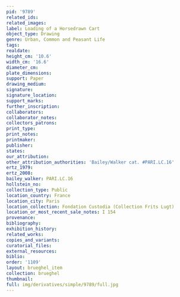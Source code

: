 ```yaml
---
pid: '9789'
related_ids: 
related_images: 
label: Loading of a Horsedrawn Cart
object_type: Drawing
genre: Urban, Common and Peasant Life
tags: 
realdate: 
height_cm: '10.6'
width_cm: '16.6'
diameter_cm: 
plate_dimensions: 
support: Paper
drawing_medium: 
signature: 
signature_location: 
support_marks: 
further_inscription: 
collaborators: 
collaborator_notes: 
collectors_patrons: 
print_type: 
print_notes: 
printmaker: 
publisher: 
states: 
our_attribution: 
other_attribution_authorities: 'Bailey/Walker cat. #PARI.LC.16'
ertz_1979: 
ertz_2008: 
bailey_walker: PARI.LC.16
hollstein_no: 
collection_type: Public
location_country: France
location_city: Paris
location_collection: Fondation Custodia (Collection Frits Lugt)
location_or_most_recent_sale_notes: I 154
provenance: 
bibliography: 
exhibition_history: 
related_works: 
copies_and_variants: 
curatorial_files: 
external_resources: 
biblio: 
order: '1109'
layout: brueghel_item
collection: brueghel
thumbnail: 
full: img/derivatives/simple/9789/full.jpg
---
```

